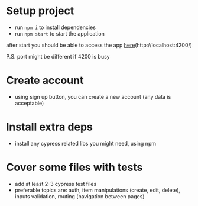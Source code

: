 # Setup project
- run `npm i` to install dependencies
- run `npm start` to start the application

after start you should be able to access the app [here](http://localhost:4200/)(http://localhost:4200/)

P.S. port might be different if 4200 is busy

# Create account
- using sign up button, you can create a new account (any data is acceptable)
# Install extra deps
- install any cypress related libs you might need, using npm

# Cover some files with tests
- add at least 2-3 cypress test files
- preferable topics are: auth, item manipulations (create, edit, delete), inputs validation, routing (navigation between pages)

